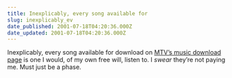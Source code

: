 ```yaml
---
title: Inexplicably, every song available for
slug: inexplicably_ev
date_published: 2001-07-18T04:20:36.000Z
date_updated: 2001-07-18T04:20:36.000Z
---
```


Inexplicably, every song available for download on [MTV’s music download page](http://www.mtv.com/sendme.tin?page=/mtv/music/downloads) is one I would, of my own free will, listen to. I *swear* they’re not paying me. Must just be a phase.
